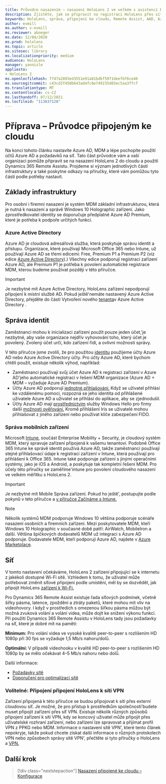 ```yaml
---
title: Průvodce nasazením – nasazení HoloLens 2 ve velkém s asistencí Remote Assist – příprava
description: Zjistěte, jak se připravit na registraci HoloLens přes síť připojenou ke cloudu pomocí azure active directory a správy identit.
keywords: HoloLens, správa, připojení ke cloudu, Remote Assist, AAD, Azure AD, MDM, Mobile Správa zařízení
author: evmill
ms.author: v-evmill
ms.reviewer: aboeger
ms.date: 12/04/2020
ms.prod: hololens
ms.topic: article
ms.sitesec: library
ms.localizationpriority: medium
audience: HoloLens
manager: yannisle
appliesto:
- HoloLens 2
ms.openlocfilehash: f747a2893ed3551e91a81bdbf5971deefbf6ce46
ms.sourcegitcommit: c43cd2f450b643ad4fc8e749235d03ec5aa3ffcf
ms.translationtype: MT
ms.contentlocale: cs-CZ
ms.lasthandoff: 07/12/2021
ms.locfileid: "113637128"
---
```

# <a name="prepare---cloud-connected-guide"></a>Příprava – Průvodce připojeným ke cloudu

Na konci tohoto článku nastavíte Azure AD, MDM a lépe pochopíte použití účtů Azure AD a požadavků na síť. Tato část průvodce vám a vaší organizaci pomůže připravit se na nasazení HoloLens 2 do cloudu a použití Dynamics 365 Remote Assistu. Projdeme si význam jednotlivých částí infrastruktury a také poskytne odkazy na příručky, které vám pomůžou tyto části podle potřeby nastavit.

## <a name="infrastructure-essentials"></a>Základy infrastruktury

Pro osobní i firemní nasazení je systém MDM základní infrastrukturou, která je nutná k nasazení a správě Windows 10 Holographic zařízení. Jako zprostředkovatel identity se doporučuje předplatné Azure AD Premium, které je potřeba k podpoře určitých funkcí.

### <a name="azure-active-directory"></a>Azure Active Directory

Azure AD je cloudová adresářová služba, která poskytuje správu identit a přístupu. Organizace, které používají Microsoft Office 365 nebo Intune, už používají Azure AD se třemi edicemi: Free, Premium P1 a Premium P2 (viz edice [Azure Active Directory](https://azure.microsoft.com/documentation/articles/active-directory-editions)).) Všechny edice podporují registraci zařízení Azure AD, ale Premium P1 je potřeba k povolení automatické registrace MDM, kterou budeme používat později v této příručce.

> [!IMPORTANT]
> Je nezbytné mít Azure Active Directory, HoloLens zařízení nepodporují připojení k místní službě AD. Pokud ještě&#39;nemáte nastavený Azure Active Directory, přejděte do části Vytvoření nového [tenanta](https://docs.microsoft.com/azure/active-directory/fundamentals/active-directory-access-create-new-tenant)v Azure Active Directory .

## <a name="identity-management"></a>Správa identit

Zaměstnanci mohou k inicializaci zařízení použít pouze jeden účet,&#39;je nezbytné, aby vaše organizace nejdřív vyhovování toho, který účet je povolený. Zvolený účet určí, kdo zařízení řídí, a ovlivní možnosti správy.

V této příručce jsme zvolili, že pro použitou [identitu](/hololens/hololens-identity) použijeme účty Azure AD nebo Azure Active Directory účty. Pro účty Azure AD, které bychom chtěli použít, existuje několik výhod, například:

- Zaměstnanci používají svůj účet Azure AD k registraci zařízení v Azure AD&#39;jeho automatické registraci v řešení MDM organizace (Azure AD + MDM – vyžaduje Azure AD Premium).
- Účty Azure AD podporují [jednotné přihlašování.](/azure/active-directory/manage-apps/what-is-single-sign-on) Když se uživatel přihlásí ke vzdálenému pomoci, rozpozná se jeho identita od přihlášené uživatele Azure AD a uživatel se přihlásí do aplikace, aby se zjednodušil.
- Účty Azure AD mají [prostřednictvím](/hololens/hololens-identity) služby Windows Hello pro firmy další [možnosti ověřování.](/windows/security/identity-protection/hello-for-business/hello-identity-verification) Kromě přihlášení Iris se uživatelé mohou přihlašovat z jiného zařízení nebo používat klíče zabezpečení FIDO.

### <a name="mobile-device-management"></a>Správa mobilních zařízení

Microsoft [Intune](/mem/intune/fundamentals/what-is-intune), součást Enterprise Mobility + Security, je cloudový systém MDM, který spravuje zařízení připojená k vašemu tenantovi. Podobně Office 365 Intune ke správě identit používá Azure AD, takže zaměstnanci používají stejné přihlašovací údaje k registraci zařízení v Intune, která používají pro přihlášení k Office 365. Intune také podporuje zařízení s jinými operačními systémy, jako je iOS a Android, a poskytuje tak kompletní řešení MDM. Pro účely této příručky se zaměříme&#39;intune pro povolení cloudového nasazení ve velkém měřítku s HoloLens 2.

> [!IMPORTANT]
> Je nezbytné mít Mobile Správa zařízení. Pokud ho ještě&#39;, postupujte podle pokynů v této příručce a [v příručce Začínáme s Intune.](/mem/intune/fundamentals/free-trial-sign-up)

> [!NOTE]
> Několik systémů MDM podporuje Windows 10 většina podporuje scénáře nasazení osobních a firemních zařízení. Mezi poskytovatele MDM, kteří Windows 10 Holographic v současné době patří: AirWatch, MobileIron a další. Většina špičkových dodavatelů MDM už integraci s Azure AD podporuje. Dodavatele MDM, kteří podporují Azure AD, najdete v [Azure Marketplace](https://azure.microsoft.com/marketplace/).

## <a name="network"></a>Síť

V tomto nastavení očekáváme, HoloLens 2 zařízení připojující se k internetu z jakékoli dostupné Wi-Fi sítě. Vzhledem k tomu, že uživatel může potřebovat změnit síťové připojení podle umístění, měl by se dozvědět, jak připojit HoloLens [zařízení k Wi-Fi.](/hololens/hololens-network)

Pro Dynamics 365 Remote Assist existuje řada síťových podmínek, včetně šířky pásma, latence, zpoždění a ztráty paketů, které mohou mít vliv na videohovory. I když v prostředích s omezenou šířkou pásma můžou být možná zvuková volání a volání videa, může dojít ke snížení výkonu funkcí. Při použití Dynamics 365 Remote Assistu v HoloLens tady jsou požadavky na síť, které je dobré mít na paměti:

**Minimum:** Pro volání videa ve vysoké kvalitě peer-to-peer s rozlišením HD 1080p při 30 fps se vyžaduje 1,5 Mb/s nahoru/dolů.

**Optimální:** V případě videohooku v kvalitě HD peer-to-peer s rozlišením HD 1080p by se mělo očekávat 4–5 Mb/s nahoru nebo dolů.

Další informace:

- [Požadavky sítě](/dynamics365/mixed-reality/remote-assist/requirements#network-requirements)
- [Doporučení pro optimalizaci sítě](/dynamics365/mixed-reality/remote-assist/requirements#dynamics-365-remote-assist-hololens)

### <a name="optional-connect-your-hololens-to-vpn"></a>Volitelné: Připojení připojení HoloLens k síti VPN

Zařízení připojená k této příručce se budou připojovat k síti přes externí cloudovou síť. Je možné, že pro přístup k prostředkům společnosti&#39;budete muset připojit zařízení přes síť VPN. Existuje několik různých způsobů připojení zařízení k síti VPN, kdy se koncový uživatel může připojit přes uživatelské rozhraní zařízení, nebo zařízení lze spravovat a přijímat profil VPN z PPKG nebo MDM. Informace o nastavení sítě VPN&#39;, které tento článek nepokryje, takže pokud chcete získat další informace o různých protokolech VPN nebo způsobech správy sítě VPN&#39;, přečtěte si tyto příručky o HoloLens a [VPN.](/hololens/hololens-network#vpn)

## <a name="next-step"></a>Další krok

> [!div class="nextstepaction"]
> [Nasazení připojené ke cloudu – Konfigurace](hololens2-cloud-connected-configure.md)

